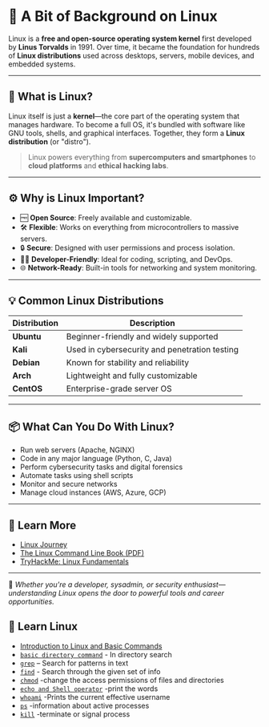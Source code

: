 # 🐧 A Bit of Background on Linux

Linux is a **free and open-source operating system kernel** first developed by **Linus Torvalds** in 1991. Over time, it became the foundation for hundreds of **Linux distributions** used across desktops, servers, mobile devices, and embedded systems.

---

## 📌 What is Linux?

Linux itself is just a **kernel**—the core part of the operating system that manages hardware. To become a full OS, it's bundled with software like GNU tools, shells, and graphical interfaces. Together, they form a **Linux distribution** (or "distro").

> Linux powers everything from **supercomputers and smartphones** to **cloud platforms** and **ethical hacking labs**.

---

## ⚙️ Why is Linux Important?

- 🆓 **Open Source**: Freely available and customizable.
- 🛠️ **Flexible**: Works on everything from microcontrollers to massive servers.
- 🔒 **Secure**: Designed with user permissions and process isolation.
- 🧑‍💻 **Developer-Friendly**: Ideal for coding, scripting, and DevOps.
- 🌐 **Network-Ready**: Built-in tools for networking and system monitoring.

---

## 💡 Common Linux Distributions

| Distribution | Description                                 |
|--------------|---------------------------------------------|
| **Ubuntu**   | Beginner-friendly and widely supported      |
| **Kali**     | Used in cybersecurity and penetration testing |
| **Debian**   | Known for stability and reliability         |
| **Arch**     | Lightweight and fully customizable          |
| **CentOS**   | Enterprise-grade server OS                  |

---

## 📦 What Can You Do With Linux?

- Run web servers (Apache, NGINX)
- Code in any major language (Python, C, Java)
- Perform cybersecurity tasks and digital forensics
- Automate tasks using shell scripts
- Monitor and secure networks
- Manage cloud instances (AWS, Azure, GCP)

---

## 🔗 Learn More

- [Linux Journey](https://linuxjourney.com)
- [The Linux Command Line Book (PDF)](https://linuxcommand.org/tlcl.php)
- [TryHackMe: Linux Fundamentals](https://tryhackme.com/room/linuxfundamentals)

---

🧠 *Whether you're a developer, sysadmin, or security enthusiast—understanding Linux opens the door to powerful tools and career opportunities.*


## 📘 Learn Linux

- [Introduction to Linux and Basic Commands](linux-intro.md)
- [`basic directory command`](grep.md) - In directory search
- [`grep`](grep.md) – Search for patterns in text
- [`find`](find.md) - Search through the given set of info 
- [`chmod`](chmod.md) -change the access permissions of files and directories
- [`echo and Shell operator`](echo-and-Shell-operator.md) -print the words
- [`whoami`](whoami.md) -Prints the current effective username
- [ `ps`](ps.md) -information about active processes
- [`kill`](kill.md) -terminate or signal process


